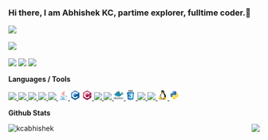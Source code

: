 ### Hi there, I am Abhishek KC, partime explorer, fulltime coder.👋
![](https://visitor-badge.glitch.me/badge?page_id=kcabhishek.kcabhishek)

<img src="https://img.itch.zone/aW1hZ2UvMjM4ODY2LzExNDk4NzMuZ2lm/original/q0Nc4X.gif" width="10px">
<p><a href="https://www.twitter.com/kcabhishek_"><img src="https://img.shields.io/badge/twitter-%231DA1F2.svg?&style=for-the-badge&logo=twitter&logoColor=white" height=25></a> <a href="https://www.linkedin.com/in/kcabhishek/"><img src="https://img.shields.io/badge/linkedin-%230077B5.svg?&style=for-the-badge&logo=linkedin&logoColor=white" height=25></a> <a href="https://www.instagram.com/call_me.abhi/"><img src="https://img.shields.io/badge/instagram-%23E4405F.svg?&style=for-the-badge&logo=instagram&logoColor=white" height=25></a></p>

**Languages / Tools**

<a href="https://developer.mozilla.org/en-US/docs/Web/JavaScript" target="_blank">
<code><img height="20" src="https://upload.wikimedia.org/wikipedia/commons/thumb/6/6a/JavaScript-logo.png/600px-JavaScript-logo.png?20120221235433"></code>
</a>
<a href="https://www.python.org" target="_blank">
<code><img height="20" src="https://upload.wikimedia.org/wikipedia/commons/thumb/a/a3/.NET_Logo.svg/180px-.NET_Logo.svg.png"></code>
</a>
<a href="https://www.python.org" target="_blank">
<code><img height="20" src="https://img.favpng.com/13/23/14/c-foreach-loop-while-loop-conditional-png-favpng-LKs4HkfcdgR64TbSHhtHVD7DK.jpg"></code>
</a>
<a href="https://www.python.org" target="_blank">
<code><img height="20" src="https://upload.wikimedia.org/wikipedia/commons/thumb/6/61/HTML5_logo_and_wordmark.svg/512px-HTML5_logo_and_wordmark.svg.png?20170517184425"></code>
</a>
<a href="https://jquery.com/" target="_blank">
<code><img height="20" src="https://icon-library.com/images/jquery-icon-png/jquery-icon-png-7.jpg"></code>
</a>
<a href="https://www.java.com" target="_blank">
<code><img height="20" src="https://raw.githubusercontent.com/devicons/devicon/master/icons/java/java-original.svg"></code>
</a>
<a src="https://raw.githubusercontent.com/devicons/devicon/master/icons/c/c-original.svg" target="_blank">
<code><img height="20" src="https://raw.githubusercontent.com/devicons/devicon/master/icons/c/c-original.svg"></code>
</a>
<a href="https://www.w3schools.com/cpp/" target="_blank">
<code><img height="20" src="https://raw.githubusercontent.com/devicons/devicon/master/icons/cplusplus/cplusplus-original.svg"></code>
</a>
<a href="https://www.sqlservertutorial.net/getting-started/what-is-sql-server/" target="_blank">
<code><img height="20" src="https://www.seekpng.com/png/full/256-2566170_free-high-quality-sql-microsoft-sql-server-icon.png"></code>
</a>
<a href="https://reactjs.org/" target="_blank">
<code><img height="20" src="https://upload.wikimedia.org/wikipedia/commons/thumb/a/a7/React-icon.svg/512px-React-icon.svg.png?20220125121207"></code>
</a>
<a href="https://www.docker.com/" target="_blank">
<code><img height="20" src="https://raw.githubusercontent.com/devicons/devicon/master/icons/docker/docker-original-wordmark.svg"></code>
</a>
<a href="https://www.w3schools.com/css/" target="_blank">
<code><img height="20" src="https://raw.githubusercontent.com/devicons/devicon/master/icons/css3/css3-original-wordmark.svg"></code>
</a>
<a href="https://www.python.org" target="_blank">
<code><img height="20" src="https://www.vectorlogo.zone/logos/git-scm/git-scm-icon.svg"></code>
</a>
<a href="https://kubernetes.io" target="_blank">
<code><img height="20" src="https://www.vectorlogo.zone/logos/kubernetes/kubernetes-icon.svg"></code>
</a>
<a href="https://www.linux.org/" target="_blank">
<code><img height="20" src="https://raw.githubusercontent.com/devicons/devicon/master/icons/linux/linux-original.svg"></code>
<a href="https://www.python.org" target="_blank">
  <code><img height="20" src="https://raw.githubusercontent.com/devicons/devicon/master/icons/python/python-original.svg"></code>
</a>


**Github Stats**

<p> 
  <img align="left" src="https://github-readme-stats.vercel.app/api?username=kcabhishek&show_icons=true&theme=blue-green" alt="kcabhishek" />
  <img align="right" src="https://github-readme-stats.vercel.app/api/pin/?username=kcabhishek&repo=github-readme-stats" />
  </p>



